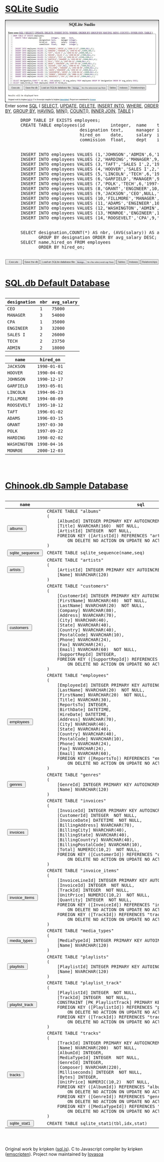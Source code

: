 <h1><a href="https://sqlitesudio-github.netlify.app">SQLite Sudio</a></h1>
  <main>
      <img src="img/captura.jpg" id="captura">
      <label for='commands'>Enter some 
      <a href="https://www.w3schools.com/sql/default.asp">SQL</a></label> (
      <a href="https://www.w3schools.com/sql/sql_select.asp">SELECT</a>, 
      <a href="https://www.w3schools.com/sql/sql_update.asp">UPDATE</a>, 
      <a href="https://www.w3schools.com/sql/sql_delete.asp">DELETE</a>, 
      <a href="https://www.w3schools.com/sql/sql_insert.asp">INSERT INTO</a>, 
      <a href="https://www.w3schools.com/sql/sql_where.asp">WHERE</a>, 
      <a href="https://www.w3schools.com/sql/sql_orderby.asp">ORDER BY</a>, 
      <a href="https://www.w3schools.com/sql/sql_groupby.asp">GROUP BY</a>, 
      <a href="https://www.w3schools.com/sql/sql_having.asp">HAVING</a>, 
      <a href="https://www.w3schools.com/sql/sql_min_max.asp">MIN()</a>, 
      <a href="https://www.w3schools.com/sql/sql_count_avg_sum.asp">COUNT()</a>, 
      <a href="https://www.w3schools.com/sql/sql_join_inner.asp">INNER JOIN</a>, 
      <a href="https://www.w3schools.com/sql/sql_create_table.asp">TABLE</a> )
      <pre id="sql">
      DROP TABLE IF EXISTS employees;
      CREATE TABLE employees(id          integer,  name    text,
                             designation text,     manager integer,
                             hired_on    date,     salary  integer,
                             commission  float,    dept    integer);
      <br>		     
      INSERT INTO employees VALUES (1,'JOHNSON','ADMIN',6,'1990-12-17',18000,NULL,4);
      INSERT INTO employees VALUES (2,'HARDING','MANAGER',9,'1998-02-02',52000,300,3);
      INSERT INTO employees VALUES (3,'TAFT','SALES I',2,'1996-01-02',25000,500,3);
      INSERT INTO employees VALUES (4,'HOOVER','SALES I',2,'1990-04-02',27000,NULL,3);
      INSERT INTO employees VALUES (5,'LINCOLN','TECH',6,'1994-06-23',22500,1400,4);
      INSERT INTO employees VALUES (6,'GARFIELD','MANAGER',9,'1993-05-01',54000,NULL,4);
      INSERT INTO employees VALUES (7,'POLK','TECH',6,'1997-09-22',25000,NULL,4);
      INSERT INTO employees VALUES (8,'GRANT','ENGINEER',10,'1997-03-30',32000,NULL,2);
      INSERT INTO employees VALUES (9,'JACKSON','CEO',NULL,'1990-01-01',75000,NULL,4);
      INSERT INTO employees VALUES (10,'FILLMORE','MANAGER',9,'1994-08-09',56000,NULL,2);
      INSERT INTO employees VALUES (11,'ADAMS','ENGINEER',10,'1996-03-15',34000,NULL,2);
      INSERT INTO employees VALUES (12,'WASHINGTON','ADMIN',6,'1998-04-16',18000,NULL,4);
      INSERT INTO employees VALUES (13,'MONROE','ENGINEER',10,'2000-12-03',30000,NULL,2);
      INSERT INTO employees VALUES (14,'ROOSEVELT','CPA',9,'1995-10-12',35000,NULL,1);
      <br>		     
      SELECT designation,COUNT(*) AS nbr, (AVG(salary)) AS avg_salary FROM employees 
             GROUP BY designation ORDER BY avg_salary DESC;
      SELECT name,hired_on FROM employees 
             ORDER BY hired_on;
      </pre>	
      <img src="img/buttons.jpg" id="buttons">
  </main>
<h1><a href="sql.db">SQL.db Default Database</a></h1>
    <pre id="output"><table><thead><tr><th>designation</th><th>nbr</th><th>avg_salary</th></tr></thead><tbody><tr><td>CEO</td><td>1</td><td>75000</td></tr><tr><td>MANAGER</td><td>3</td><td>54000</td></tr><tr><td>CPA</td><td>1</td><td>35000</td></tr><tr><td>ENGINEER</td><td>3</td><td>32000</td></tr><tr><td>SALES I</td><td>2</td><td>26000</td></tr><tr><td>TECH</td><td>2</td><td>23750</td></tr><tr><td>ADMIN</td><td>2</td><td>18000</td></tr></tbody></table><table><thead><tr><th>name</th><th>hired_on</th></tr></thead><tbody><tr><td>JACKSON</td><td>1990-01-01</td></tr><tr><td>HOOVER</td><td>1990-04-02</td></tr><tr><td>JOHNSON</td><td>1990-12-17</td></tr><tr><td>GARFIELD</td><td>1993-05-01</td></tr><tr><td>LINCOLN</td><td>1994-06-23</td></tr><tr><td>FILLMORE</td><td>1994-08-09</td></tr><tr><td>ROOSEVELT</td><td>1995-10-12</td></tr><tr><td>TAFT</td><td>1996-01-02</td></tr><tr><td>ADAMS</td><td>1996-03-15</td></tr><tr><td>GRANT</td><td>1997-03-30</td></tr><tr><td>POLK</td><td>1997-09-22</td></tr><tr><td>HARDING</td><td>1998-02-02</td></tr><tr><td>WASHINGTON</td><td>1998-04-16</td></tr><tr><td>MONROE</td><td>2000-12-03</td></tr></tbody></table>
    </pre>
<h1><a href="chinook.db">Chinook.db Sample Database</a></h1>
    <pre id="output"><table><thead><tr><th>name</th><th>sql</th></tr></thead><tbody><tr><td><button onclick="tabledata('SELECT * FROM albums;')">albums </button></td><td>CREATE TABLE "albums"
(
    [AlbumId] INTEGER PRIMARY KEY AUTOINCREMENT NOT NULL,
    [Title] NVARCHAR(160)  NOT NULL,
    [ArtistId] INTEGER  NOT NULL,
    FOREIGN KEY ([ArtistId]) REFERENCES "artists" ([ArtistId]) 
		ON DELETE NO ACTION ON UPDATE NO ACTION
)</td></tr><tr><td><button onclick="tabledata('SELECT * FROM sqlite_sequence;')">sqlite_sequence </button></td><td>CREATE TABLE sqlite_sequence(name,seq)</td></tr><tr><td><button onclick="tabledata('SELECT * FROM artists;')">artists </button></td><td>CREATE TABLE "artists"
(
    [ArtistId] INTEGER PRIMARY KEY AUTOINCREMENT NOT NULL,
    [Name] NVARCHAR(120)
)</td></tr><tr><td><button onclick="tabledata('SELECT * FROM customers;')">customers </button></td><td>CREATE TABLE "customers"
(
    [CustomerId] INTEGER PRIMARY KEY AUTOINCREMENT NOT NULL,
    [FirstName] NVARCHAR(40)  NOT NULL,
    [LastName] NVARCHAR(20)  NOT NULL,
    [Company] NVARCHAR(80),
    [Address] NVARCHAR(70),
    [City] NVARCHAR(40),
    [State] NVARCHAR(40),
    [Country] NVARCHAR(40),
    [PostalCode] NVARCHAR(10),
    [Phone] NVARCHAR(24),
    [Fax] NVARCHAR(24),
    [Email] NVARCHAR(60)  NOT NULL,
    [SupportRepId] INTEGER,
    FOREIGN KEY ([SupportRepId]) REFERENCES "employees" ([EmployeeId]) 
		ON DELETE NO ACTION ON UPDATE NO ACTION
)</td></tr><tr><td><button onclick="tabledata('SELECT * FROM employees;')">employees </button></td><td>CREATE TABLE "employees"
(
    [EmployeeId] INTEGER PRIMARY KEY AUTOINCREMENT NOT NULL,
    [LastName] NVARCHAR(20)  NOT NULL,
    [FirstName] NVARCHAR(20)  NOT NULL,
    [Title] NVARCHAR(30),
    [ReportsTo] INTEGER,
    [BirthDate] DATETIME,
    [HireDate] DATETIME,
    [Address] NVARCHAR(70),
    [City] NVARCHAR(40),
    [State] NVARCHAR(40),
    [Country] NVARCHAR(40),
    [PostalCode] NVARCHAR(10),
    [Phone] NVARCHAR(24),
    [Fax] NVARCHAR(24),
    [Email] NVARCHAR(60),
    FOREIGN KEY ([ReportsTo]) REFERENCES "employees" ([EmployeeId]) 
		ON DELETE NO ACTION ON UPDATE NO ACTION
)</td></tr><tr><td><button onclick="tabledata('SELECT * FROM genres;')">genres </button></td><td>CREATE TABLE "genres"
(
    [GenreId] INTEGER PRIMARY KEY AUTOINCREMENT NOT NULL,
    [Name] NVARCHAR(120)
)</td></tr><tr><td><button onclick="tabledata('SELECT * FROM invoices;')">invoices </button></td><td>CREATE TABLE "invoices"
(
    [InvoiceId] INTEGER PRIMARY KEY AUTOINCREMENT NOT NULL,
    [CustomerId] INTEGER  NOT NULL,
    [InvoiceDate] DATETIME  NOT NULL,
    [BillingAddress] NVARCHAR(70),
    [BillingCity] NVARCHAR(40),
    [BillingState] NVARCHAR(40),
    [BillingCountry] NVARCHAR(40),
    [BillingPostalCode] NVARCHAR(10),
    [Total] NUMERIC(10,2)  NOT NULL,
    FOREIGN KEY ([CustomerId]) REFERENCES "customers" ([CustomerId]) 
		ON DELETE NO ACTION ON UPDATE NO ACTION
)</td></tr><tr><td><button onclick="tabledata('SELECT * FROM invoice_items;')">invoice_items </button></td><td>CREATE TABLE "invoice_items"
(
    [InvoiceLineId] INTEGER PRIMARY KEY AUTOINCREMENT NOT NULL,
    [InvoiceId] INTEGER  NOT NULL,
    [TrackId] INTEGER  NOT NULL,
    [UnitPrice] NUMERIC(10,2)  NOT NULL,
    [Quantity] INTEGER  NOT NULL,
    FOREIGN KEY ([InvoiceId]) REFERENCES "invoices" ([InvoiceId]) 
		ON DELETE NO ACTION ON UPDATE NO ACTION,
    FOREIGN KEY ([TrackId]) REFERENCES "tracks" ([TrackId]) 
		ON DELETE NO ACTION ON UPDATE NO ACTION
)</td></tr><tr><td><button onclick="tabledata('SELECT * FROM media_types;')">media_types </button></td><td>CREATE TABLE "media_types"
(
    [MediaTypeId] INTEGER PRIMARY KEY AUTOINCREMENT NOT NULL,
    [Name] NVARCHAR(120)
)</td></tr><tr><td><button onclick="tabledata('SELECT * FROM playlists;')">playlists </button></td><td>CREATE TABLE "playlists"
(
    [PlaylistId] INTEGER PRIMARY KEY AUTOINCREMENT NOT NULL,
    [Name] NVARCHAR(120)
)</td></tr><tr><td><button onclick="tabledata('SELECT * FROM playlist_track;')">playlist_track </button></td><td>CREATE TABLE "playlist_track"
(
    [PlaylistId] INTEGER  NOT NULL,
    [TrackId] INTEGER  NOT NULL,
    CONSTRAINT [PK_PlaylistTrack] PRIMARY KEY  ([PlaylistId], [TrackId]),
    FOREIGN KEY ([PlaylistId]) REFERENCES "playlists" ([PlaylistId]) 
		ON DELETE NO ACTION ON UPDATE NO ACTION,
    FOREIGN KEY ([TrackId]) REFERENCES "tracks" ([TrackId]) 
		ON DELETE NO ACTION ON UPDATE NO ACTION
)</td></tr><tr><td><button onclick="tabledata('SELECT * FROM tracks;')">tracks </button></td><td>CREATE TABLE "tracks"
(
    [TrackId] INTEGER PRIMARY KEY AUTOINCREMENT NOT NULL,
    [Name] NVARCHAR(200)  NOT NULL,
    [AlbumId] INTEGER,
    [MediaTypeId] INTEGER  NOT NULL,
    [GenreId] INTEGER,
    [Composer] NVARCHAR(220),
    [Milliseconds] INTEGER  NOT NULL,
    [Bytes] INTEGER,
    [UnitPrice] NUMERIC(10,2)  NOT NULL,
    FOREIGN KEY ([AlbumId]) REFERENCES "albums" ([AlbumId]) 
		ON DELETE NO ACTION ON UPDATE NO ACTION,
    FOREIGN KEY ([GenreId]) REFERENCES "genres" ([GenreId]) 
		ON DELETE NO ACTION ON UPDATE NO ACTION,
    FOREIGN KEY ([MediaTypeId]) REFERENCES "media_types" ([MediaTypeId]) 
		ON DELETE NO ACTION ON UPDATE NO ACTION
)</td></tr><tr><td><button onclick="tabledata('SELECT * FROM sqlite_stat1;')">sqlite_stat1 </button></td><td>CREATE TABLE sqlite_stat1(tbl,idx,stat)</td></tr></tbody></table>
    </pre>
  </main>
  <footer>
    Original work by kripken (<a href="https://github.com/sql-js/sql.js">sql.js</a>).
    C to Javascript compiler by kripken (<a href="https://github.com/kripken/emscripten">emscripten</a>).
    Project now maintained by <a href="https://github.com/lovasoa">lovasoa</a>
  </footer>
